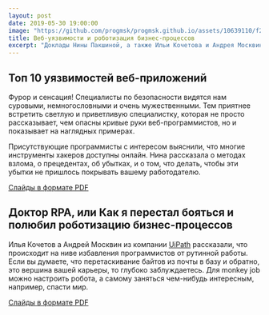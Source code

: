 ```yaml
---
layout: post
date: 2019-05-30 19:00:00
image: "https://github.com/progmsk/progmsk.github.io/assets/10639110/f26c6da9-265c-4d5f-9501-c607a4004815"
title: Веб-уязвимости и роботизация бизнес-процессов
excerpt: "Доклады Нины Пакшиной, а также Ильи Кочетова и Андрея Москвина (UiPath)."
---
```


## Топ 10 уязвимостей веб-приложений

Фурор и сенсация! Специалисты по безопасности видятся нам суровыми, немногословными и очень мужественными. Тем приятнее встретить светлую и приветливую специалистку, которая не просто рассказывает, чем опасны кривые руки веб-программистов, но и показывает на наглядных примерах.

Присутствующие программисты с интересом выяснили, что многие инструменты хакеров доступны онлайн. Нина рассказала о методах взлома, о прецедентах, об убытках, и о том, что делать, чтобы эти убытки не пришлось покрывать вашему работодателю.

[Слайды в формате PDF](https://github.com/progmsk/progmsk.github.io/files/14818318/owasp.pdf)

## Доктор RPA, или Как я перестал бояться и полюбил роботизацию бизнес-процессов

Илья Кочетов а Андрей Москвин из компании [UiPath](https://www.uipath.com/) рассказали, что происходит на ниве избавления программистов от рутинной работы. Если вы думаете, что перетаскивание байтов из почты в базу и обратно, это вершина вашей карьеры, то глубоко заблуждаетесь. Для monkey job можно настроить робота, а самому заняться чем-нибудь интересным, например, спасти мир.

[Слайды в формате PDF](https://github.com/progmsk/progmsk.github.io/files/14818325/dr-rpa.pdf)
